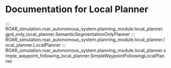 # Documentation for Local Planner


::: ROAR_simulation.roar_autonomous_system.planning_module.local_planner.gpd_only_local_planner.SemanticSegmentationOnlyPlanner
::: ROAR_simulation.roar_autonomous_system.planning_module.local_planner.local_planner.LocalPlanner
::: ROAR_simulation.roar_autonomous_system.planning_module.local_planner.simple_waypoint_following_local_planner.SimpleWaypointFollowingLocalPlanner
